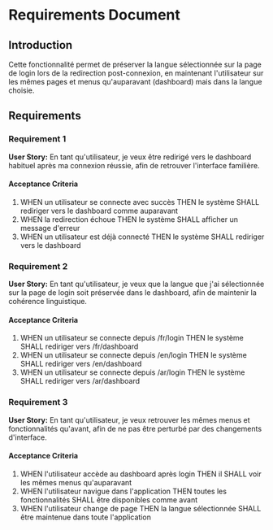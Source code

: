 # Requirements Document

## Introduction

Cette fonctionnalité permet de préserver la langue sélectionnée sur la page de login lors de la redirection post-connexion, en maintenant l'utilisateur sur les mêmes pages et menus qu'auparavant (dashboard) mais dans la langue choisie.

## Requirements

### Requirement 1

**User Story:** En tant qu'utilisateur, je veux être redirigé vers le dashboard habituel après ma connexion réussie, afin de retrouver l'interface familière.

#### Acceptance Criteria

1. WHEN un utilisateur se connecte avec succès THEN le système SHALL rediriger vers le dashboard comme auparavant
2. WHEN la redirection échoue THEN le système SHALL afficher un message d'erreur
3. WHEN un utilisateur est déjà connecté THEN le système SHALL rediriger vers le dashboard

### Requirement 2

**User Story:** En tant qu'utilisateur, je veux que la langue que j'ai sélectionnée sur la page de login soit préservée dans le dashboard, afin de maintenir la cohérence linguistique.

#### Acceptance Criteria

1. WHEN un utilisateur se connecte depuis /fr/login THEN le système SHALL rediriger vers /fr/dashboard
2. WHEN un utilisateur se connecte depuis /en/login THEN le système SHALL rediriger vers /en/dashboard  
3. WHEN un utilisateur se connecte depuis /ar/login THEN le système SHALL rediriger vers /ar/dashboard

### Requirement 3

**User Story:** En tant qu'utilisateur, je veux retrouver les mêmes menus et fonctionnalités qu'avant, afin de ne pas être perturbé par des changements d'interface.

#### Acceptance Criteria

1. WHEN l'utilisateur accède au dashboard après login THEN il SHALL voir les mêmes menus qu'auparavant
2. WHEN l'utilisateur navigue dans l'application THEN toutes les fonctionnalités SHALL être disponibles comme avant
3. WHEN l'utilisateur change de page THEN la langue sélectionnée SHALL être maintenue dans toute l'application